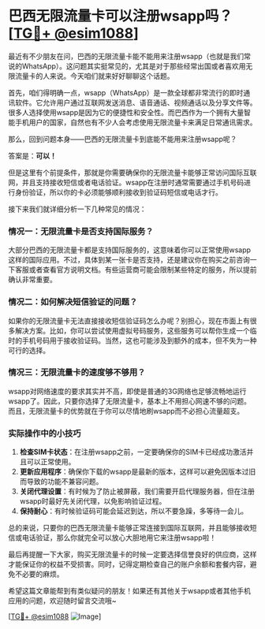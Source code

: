 # 巴西无限流量卡可以注册wsapp吗？[[TG💪+ @esim1088](https://t.me/s/esim1088)]

最近有不少朋友在问，巴西的无限流量卡能不能用来注册wsapp（也就是我们常说的WhatsApp）。这问题其实挺常见的，尤其是对于那些经常出国或者喜欢用无限流量卡的人来说。今天咱们就来好好聊聊这个话题。

首先，咱们得明确一点，wsapp（WhatsApp）是一款全球都非常流行的即时通讯软件。它允许用户通过互联网发送消息、语音通话、视频通话以及分享文件等。很多人选择使用wsapp是因为它的便捷性和安全性。而巴西作为一个拥有大量智能手机用户的国家，自然也有不少人会考虑使用无限流量卡来满足日常通讯需求。

那么，回到问题本身——巴西的无限流量卡到底能不能用来注册wsapp呢？

答案是：**可以！**

但是这里有个前提条件，那就是你需要确保你的无限流量卡能够正常访问国际互联网，并且支持接收短信或者电话验证。wsapp在注册时通常需要通过手机号码进行身份验证，所以你的卡必须能够顺利接收到验证码短信或电话才行。

接下来我们就详细分析一下几种常见的情况：

### 情况一：无限流量卡是否支持国际服务？
大部分巴西的无限流量卡都是支持国际服务的，这意味着你可以正常使用wsapp这样的国际应用。不过，具体到某一张卡是否支持，还是建议你在购买之前咨询一下客服或者查看官方说明文档。有些运营商可能会限制某些特定的服务，所以提前确认非常重要。

### 情况二：如何解决短信验证的问题？
如果你的无限流量卡无法直接接收短信验证码怎么办呢？别担心，现在市面上有很多解决方案。比如，你可以尝试使用虚拟号码服务，这些服务可以帮你生成一个临时的手机号码用于接收验证码。当然，这也可能涉及到额外的成本，但不失为一种可行的选择。

### 情况三：无限流量卡的速度够不够用？
wsapp对网络速度的要求其实并不高，即使是普通的3G网络也足够流畅地运行wsapp了。因此，只要你选择了无限流量卡，基本上不用担心网速不够的问题。而且，无限流量卡的优势就在于你可以尽情地刷wsapp而不必担心流量超支。

### 实际操作中的小技巧

1. **检查SIM卡状态**：在注册wsapp之前，一定要确保你的SIM卡已经成功激活并且可以正常使用。
2. **更新应用程序**：确保你下载的wsapp是最新的版本，这样可以避免因版本过旧而导致的功能不兼容问题。
3. **关闭代理设置**：有时候为了防止被屏蔽，我们需要开启代理服务器，但在注册wsapp时最好先关闭代理，以免影响验证过程。
4. **保持耐心**：有时候验证码可能会延迟到达，所以不要急躁，多等待一会儿。

总的来说，只要你的巴西无限流量卡能够正常连接到国际互联网，并且能够接收短信或电话验证，那么你就完全可以放心大胆地用它来注册wsapp啦！

最后再提醒一下大家，购买无限流量卡的时候一定要选择信誉良好的供应商，这样才能保证你的权益不受损害。同时，记得定期检查自己的账户余额和套餐内容，避免不必要的麻烦。

希望这篇文章能帮到有类似疑问的朋友！如果还有其他关于wsapp或者其他手机应用的问题，欢迎随时留言交流哦~

[[TG💪+ @esim1088](https://t.me/s/esim1088) ![Image](https://i.postimg.cc/4NQfJmqS/Snipaste-2025-05-13-00-14-12.png)]